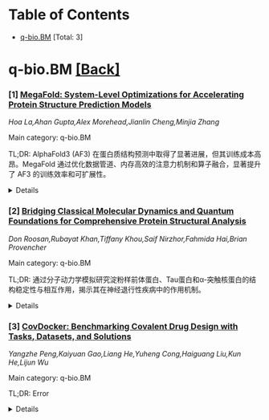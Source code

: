 <div id=toc></div>

# Table of Contents

- [q-bio.BM](#q-bio.BM) [Total: 3]


<div id='q-bio.BM'></div>

# q-bio.BM [[Back]](#toc)

### [1] [MegaFold: System-Level Optimizations for Accelerating Protein Structure Prediction Models](https://arxiv.org/abs/2506.20686)
*Hoa La,Ahan Gupta,Alex Morehead,Jianlin Cheng,Minjia Zhang*

Main category: q-bio.BM

TL;DR: AlphaFold3 (AF3) 在蛋白质结构预测中取得了显著进展，但其训练成本高昂。MegaFold 通过优化数据管道、内存高效的注意力机制和算子融合，显著提升了 AF3 的训练效率和可扩展性。


<details>
  <summary>Details</summary>
Motivation: 虽然 AF3 在蛋白质结构预测方面表现出色，但其训练过程因计算和内存密集型操作、2D 注意力机制以及数据管道的限制而难以扩展。MegaFold 旨在解决这些瓶颈，提升训练效率。

Method: MegaFold 采用三种主要方法：1) 预缓存数据以减少 GPU 空闲时间；2) 使用 Triton 内核实现高效 EvoAttention；3) 对 AF3 中常见的小算子进行深度融合。

Result: 在 NVIDIA H200 和 AMD MI250 GPU 上，MegaFold 将 AF3 训练的内存占用降低 1.23 倍，训练速度提升 1.73 倍和 1.62 倍，同时支持更长的序列训练。

Conclusion: MegaFold 显著提升了蛋白质结构预测模型的训练效率和可扩展性，为未来研究提供了重要工具。

Abstract: Protein structure prediction models such as AlphaFold3 (AF3) push the
frontier of biomolecular modeling by incorporating science-informed
architectural changes to the transformer architecture. However, these advances
come at a steep system cost, introducing: compute- and memory-intensive
operators, 2D attention mechanisms, and retrieval-augmented data pipelines,
which collectively hinder the scalability of AF3 training. In this work, we
present MegaFold, a cross-platform system to accelerate AF3 training. MegaFold
tackles key bottlenecks through ahead-of-time caching to eliminate GPU idle
time from the retrieval-augmented data pipeline, Triton-based kernels for
memory-efficient EvoAttention on heterogeneous devices, and deep fusion for
common and critical small operators in AF3. Evaluation on both NVIDIA H200 and
AMD MI250 GPUs shows that MegaFold reduces peak memory usage of AF3 training by
up to 1.23$\times$ and improves per-iteration training time by up-to
1.73$\times$ and 1.62$\times$ respectively. More importantly, MegaFold enables
training on 1.35$\times$ longer sequence lengths compared to PyTorch baselines
without running out-of-memory, significantly improving the scalability of
modern protein folding models. We open source our code at
https://github.com/Supercomputing-System-AI-Lab/MegaFold/.

</details>


### [2] [Bridging Classical Molecular Dynamics and Quantum Foundations for Comprehensive Protein Structural Analysis](https://arxiv.org/abs/2506.20830)
*Don Roosan,Rubayat Khan,Tiffany Khou,Saif Nirzhor,Fahmida Hai,Brian Provencher*

Main category: q-bio.BM

TL;DR: 通过分子动力学模拟研究淀粉样前体蛋白、Tau蛋白和α-突触核蛋白的结构稳定性与相互作用，揭示其在神经退行性疾病中的作用机制。


<details>
  <summary>Details</summary>
Motivation: 探索这三种与神经退行性疾病相关的蛋白质的构象变化及相互作用，以理解其对生物学过程的影响。

Method: 整合公开结构数据、力场参数和分析协议，进行分子动力学模拟，评估其折叠行为、能量相互作用及残基功能。

Result: 揭示了蛋白质聚集机制的新见解，可能为治疗干预策略提供指导。

Conclusion: 研究增进了对蛋白质相互作用的理解，并为未来治疗策略提供了理论基础。

Abstract: The objective of this paper is to investigate the structural stability,
dynamic properties, and potential interactions among Amyloid Precursor Protein
(APP), Tau, and Alpha-synuclein through a series of molecular dynamics
simulations that integrate publicly available structural data, detailed
force-field parameters, and comprehensive analytical protocols. By focusing on
these three proteins, which are each implicated in various neurodegenerative
disorders, the study aims to elucidate how their conformational changes and
interprotein contact sites may influence larger biological processes. Through
rigorous evaluation of their folding behaviors, energetic interactions, and
residue-specific functions, this work contributes to the broader understanding
of protein aggregation mechanisms and offers insights that may ultimately guide
therapeutic intervention strategies.

</details>


### [3] [CovDocker: Benchmarking Covalent Drug Design with Tasks, Datasets, and Solutions](https://arxiv.org/abs/2506.21085)
*Yangzhe Peng,Kaiyuan Gao,Liang He,Yuheng Cong,Haiguang Liu,Kun He,Lijun Wu*

Main category: q-bio.BM

TL;DR: Error


<details>
  <summary>Details</summary>
Motivation: Error

Method: Error

Result: Error

Conclusion: Error

Abstract: Molecular docking plays a crucial role in predicting the binding mode of
ligands to target proteins, and covalent interactions, which involve the
formation of a covalent bond between the ligand and the target, are
particularly valuable due to their strong, enduring binding nature. However,
most existing docking methods and deep learning approaches hardly account for
the formation of covalent bonds and the associated structural changes. To
address this gap, we introduce a comprehensive benchmark for covalent docking,
CovDocker, which is designed to better capture the complexities of covalent
binding. We decompose the covalent docking process into three main tasks:
reactive location prediction, covalent reaction prediction, and covalent
docking. By adapting state-of-the-art models, such as Uni-Mol and Chemformer,
we establish baseline performances and demonstrate the effectiveness of the
benchmark in accurately predicting interaction sites and modeling the molecular
transformations involved in covalent binding. These results confirm the role of
the benchmark as a rigorous framework for advancing research in covalent drug
design. It underscores the potential of data-driven approaches to accelerate
the discovery of selective covalent inhibitors and addresses critical
challenges in therapeutic development.

</details>
